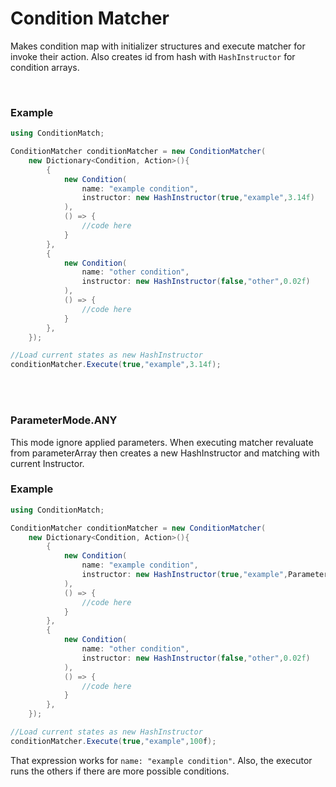 # Condition Matcher

Makes condition map with initializer structures and execute matcher for invoke their action. Also creates id from hash with `HashInstructor` for condition arrays.

<br>

### Example
```csharp
using ConditionMatch;

ConditionMatcher conditionMatcher = new ConditionMatcher(
    new Dictionary<Condition, Action>(){
        {
            new Condition(
                name: "example condition",
                instructor: new HashInstructor(true,"example",3.14f)
            ),
            () => {
                //code here
            }
        },
        {
            new Condition(
                name: "other condition",
                instructor: new HashInstructor(false,"other",0.02f)
            ),
            () => {
                //code here
            }
        },
    });

//Load current states as new HashInstructor
conditionMatcher.Execute(true,"example",3.14f);

```

<br>
<br>

### ParameterMode.ANY


This mode ignore applied parameters. When executing matcher revaluate from parameterArray then creates a new HashInstructor and matching with current Instructor.

### Example

```csharp
using ConditionMatch;

ConditionMatcher conditionMatcher = new ConditionMatcher(
    new Dictionary<Condition, Action>(){
        {
            new Condition(
                name: "example condition",
                instructor: new HashInstructor(true,"example",ParameterMode.ANY)
            ),
            () => {
                //code here
            }
        },
        {
            new Condition(
                name: "other condition",
                instructor: new HashInstructor(false,"other",0.02f)
            ),
            () => {
                //code here
            }
        },
    });

//Load current states as new HashInstructor
conditionMatcher.Execute(true,"example",100f);

```

That expression works for `name: "example condition"`. Also, the executor runs the others if there are more possible conditions.